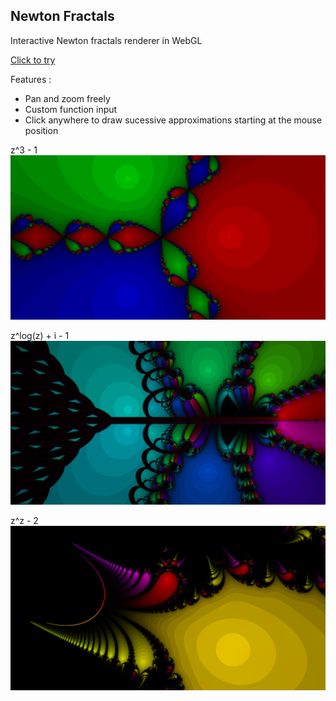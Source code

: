 ## Newton Fractals

Interactive Newton fractals renderer in WebGL

[Click to try](https://nathsou.github.io/fractals/)

Features :

- Pan and zoom freely
- Custom function input
- Click anywhere to draw sucessive approximations starting at the mouse position

z^3 - 1
![z^3 - 1](res/z_pow_3_minus_one.png)

z^log(z) + i - 1
![z^log(z) + i - 1](res/z_pow_log__z_plus_i__minus_one.png)

z^z - 2
![z^z - 2](res/z_pow_z_minus_2.png)